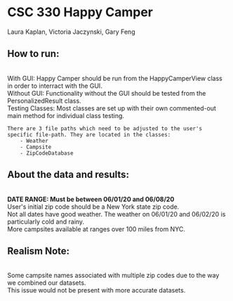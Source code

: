 # CSC 330 Happy Camper

Laura Kaplan, Victoria Jaczynski, Gary Feng

## How to run:
<br>	With GUI: Happy Camper should be run from the HappyCamperView class in order to interract with the GUI.
<br>	Without GUI: Functionality without the GUI should be tested from the PersonalizedResult class.
<br>	Testing Classes: Most classes are set up with their own commented-out main method for individual class testing.
	
	There are 3 file paths which need to be adjusted to the user's specific file-path. They are located in the classes:
		- Weather
		- Campsite
		- ZipCodeDatabase

## About the data and results:
<br>	<b>DATE RANGE: Must be between 06/01/20 and 06/08/20</b>
<br>	User's initial zip code should be a New York state zip code.
<br>	Not all dates have good weather. The weather on 06/01/20 and 06/02/20 is particularly cold and rainy.
<br>	More campsites available at ranges over 100 miles from NYC.
<br>
## Realism Note:
<br>	Some campsite names associated with multiple zip codes due to the way we combined our datasets. 
<br>	This issue would not be present with more accurate datasets.
